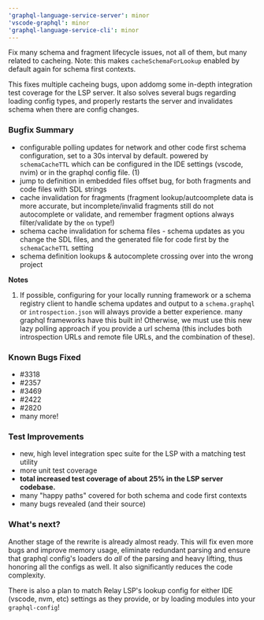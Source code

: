 ```yaml
---
'graphql-language-service-server': minor
'vscode-graphql': minor
'graphql-language-service-cli': minor
---
```


Fix many schema and fragment lifecycle issues, not all of them, but many related to cacheing.
Note: this makes `cacheSchemaForLookup` enabled by default again for schema first contexts.

This fixes multiple cacheing bugs, upon addomg some in-depth integration test coverage for the LSP server.
It also solves several bugs regarding loading config types, and properly restarts the server and invalidates schema when there are config changes.

### Bugfix Summary

- configurable polling updates for network and other code first schema configuration, set to a 30s interval by default. powered by `schemaCacheTTL` which can be configured in the IDE settings (vscode, nvim) or in the graphql config file. (1)
- jump to definition in embedded files offset bug, for both fragments and code files with SDL strings
- cache invalidation for fragments (fragment lookup/autcoomplete data is more accurate, but incomplete/invalid fragments still do not autocomplete or validate, and remember fragment options always filter/validate by the `on` type!)
- schema cache invalidation for schema files - schema updates as you change the SDL files, and the generated file for code first by the `schemaCacheTTL` setting
- schema definition lookups & autocomplete crossing over into the wrong project

**Notes**

1. If possible, configuring for your locally running framework or a schema registry client to handle schema updates and output to a `schema.graphql` or `introspection.json` will always provide a better experience. many graphql frameworks have this built in! Otherwise, we must use this new lazy polling approach if you provide a url schema (this includes both introspection URLs and remote file URLs, and the combination of these).

### Known Bugs Fixed

- #3318
- #2357
- #3469
- #2422
- #2820
- many more!

### Test Improvements

- new, high level integration spec suite for the LSP with a matching test utility
- more unit test coverage
- **total increased test coverage of about 25% in the LSP server codebase.**
- many "happy paths" covered for both schema and code first contexts
- many bugs revealed (and their source)

### What's next?

Another stage of the rewrite is already almost ready. This will fix even more bugs and improve memory usage, eliminate redundant parsing and ensure that graphql config's loaders do _all_ of the parsing and heavy lifting, thus honoring all the configs as well. It also significantly reduces the code complexity.

There is also a plan to match Relay LSP's lookup config for either IDE (vscode, nvm, etc) settings as they provide, or by loading modules into your `graphql-config`!
